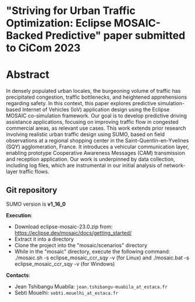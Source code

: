 #  "Striving for Urban Traffic Optimization: Eclipse MOSAIC-Backed Predictive" paper submitted to CiCom 2023
# Abstract
In densely populated urban locales, the burgeoning volume of traffic has
  precipitated congestion, traffic bottlenecks, and heightened apprehensions
  regarding safety. In this context, this paper explores predictive
  simulation-based Internet of Vehicles (IoV) application design using the Eclipse
  MOSAIC co-simulation framework. Our goal is to develop predictive driving
  assistance applications, focusing on improving traffic flow in congested
  commercial areas, as relevant use cases. This work extends prior research
  involving realistic urban traffic design using SUMO, based on field observations
  at a regional shopping center in the Saint-Quentin-en-Yvelines (SQY)
  agglomeration, France.  It introduces a vehicular communication layer, enabling
  prototype Cooperative Awareness Messages (CAM) transmission and reception
  application. Our work is underpinned by data collection, including log files,
  which are instrumental in our initial analysis of network-layer traffic flows.



## Git repository 

SUMO version is **v1_16_0**

**Execution**:
- Download eclipse-mosaic-23.0.zip from: https://eclipse.dev/mosaic/docs/getting_started/
- Extract it into a directory
- Clone the project into the "mosaic/scenarios" directory
- While in the "mosaic" directory, execute the following command: ./mosaic.sh -s eclipse_mosaic_ccr_sqy -v (for Linux) and ./mosaic.bat -s eclipse_mosaic_ccr_sqy -v (for Windows)

**Contacts**:
- Jean Tshibangu Muabila: `jean.tshibangu-muabila_at_estaca.fr`
- Sebti Mouelhi: `sebti.mouelhi_at_estaca.fr`
